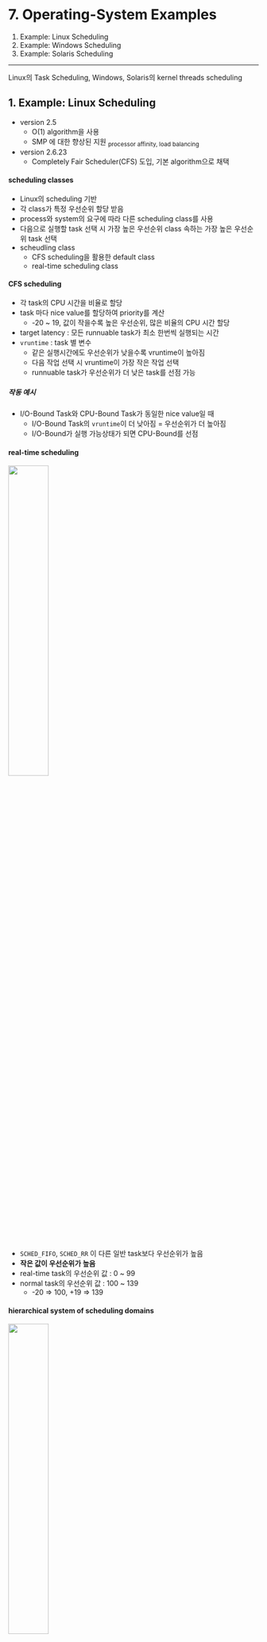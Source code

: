 # 7. Operating-System Examples

1. Example: Linux Scheduling
2. Example: Windows Scheduling
3. Example: Solaris Scheduling

---

Linux의 Task Scheduling, Windows, Solaris의 kernel threads scheduling

## 1. Example: Linux Scheduling

- version 2.5
    - O(1) algorithm을 사용
    - SMP 에 대한 향상된 지원 <sub>processor affinity, load balancing</sub>
- version 2.6.23
    - Completely Fair Scheduler(CFS) 도입, 기본 algorithm으로 채택

#### scheduling classes

- Linux의 scheduling 기반
- 각 class가 특정 우선순위 할당 받음
- process와 system의 요구에 따라 다른 scheduling class를 사용
- 다음으로 실행할 task 선택 시 가장 높은 우선순위 class 속하는 가장 높은 우선순위 task 선택
- scheudling class
    - CFS scheduling을 활용한 default class
    - real-time scheduling class

#### CFS scheduling

- 각 task의 CPU 시간을 비율로 할당
- task 마다 nice value를 할당하여 priority를 계산
    - -20 ~ 19, 값이 작을수록 높은 우선순위, 많은 비율의 CPU 시간 할당
- target latency : 모든 runnuable task가 최소 한번씩 실행되는 시간
- `vruntime` : task 별 변수
    - 같은 실행시간에도 우선순위가 낮을수록 vruntime이 높아짐
    - 다음 작업 선택 시 vruntime이 가장 작은 작업 선택
    - runnuable task가 우선순위가 더 낮은 task를 선점 가능

##### 작동 예시

- I/O-Bound Task와 CPU-Bound Task가 동일한 nice value일 때
    - I/O-Bound Task의 `vruntime`이 더 낮아짐 = 우선순위가 더 높아짐
    - I/O-Bound가 실행 가능상태가 되면 CPU-Bound를 선점

#### real-time scheduling

<img src="img.png"  width="40%"/>

- `SCHED_FIFO`, `SCHED_RR` 이 다른 일반 task보다 우선순위가 높음
- **작은 값이 우선순위가 높음**
- real-time task의 우선순위 값 : 0 ~ 99
- normal task의 우선순위 값 : 100 ~ 139
    - -20 => 100, +19 => 139

#### hierarchical system of scheduling domains

<img src="img_1.png"  width="40%"/>

- NUMA aware, thread 이동 최소화
- scheduling domain : 상호 balancing이 가능한 CPU Core 집합
    - domain 안에서 L2 cache를 공유
- thread는 같은 domain안에서만 이동 가능
    - 심각한 load 불균형일 경우 domain을 넘어 이동 가능

### Linux CFS Performance

<img src="img_2.png"  width="40%"/>

- queue가 아닌 red-black tree에 task를 저장
    - balanced binary search tree
- task가 runnable 상태가 되면 tree에 삽입
- leftmost node : 가장 높은 우선순위 task
- 탐색 속도 : O(log N)
- Linux는 `rb_leftmost` 에 leftmost node를 caching

## 2. Example: Windows Scheduling

Windows는 우선순위 기반의 선점형 scheduling을 사용

- Windows는 항상 가장 높은 우선순위의 thread가 실행 중
- dispatcher : Windows kernel에서 scheduling을 담당하는 부분
    - dispatcher가 실행할 thread를 선택하면 다음 시점까지 실행됨
        - 정상 종료
        - 더 높은 우선순위의 thread가 선점
        - 더 높은 우선순위의 real-time thread가 선점
        - time quantum이 끝남
        - blocking system call
- 32개의 priority-level로 thread 실행 순서를 정함
- 우선순위 2가지 clasee
    - variable class : 1~15
    - real-time class : 16~31
    - 0 : memory management thread
- queue 집합을 사용
- queue를 탐색해서 실행가능한 thread 탐색, 없다면 idle thread 실행

#### Windows API  priority class

- `IDLE_PRIORITY_CLASS`
- `BELOW_NORMAL_PRIORITY_CLASS`
- `NORMAL_PRIORITY_CLASS`
- `ABOVE_NORMAL_PRIORITY_CLASS`
- `HIGH_PRIORITY_CLASS`
- `REALTIME_PRIORITY_CLASS`
- `SetPriorityClass()` : process의 priority class를 변경

#### thread relative priority value

- `IDLE`
- `LOWEST`
- `BELOW_NORMAL`
- `NORMAL`
- `ABOVE_NORMAL`
- `HIGHEST`
- `TIME_CRITICAL`

<img src="img_3.png"  width="40%"/>

#### foreground/background process

- foreground process : screen을 통해 사용자와 상호작용하는 process
- background process
- process가 foreground로 옮겨지면, Windows가 scheduling quantum을 늘림
    - foregrund process가 더 오래 실행되게 함

#### user-mode scheduling (UMS)

- Window kernel과 독립적으로 thread를 생성하고 scheduling
- kernel의 개입 없이 application이 user-mode에서 thread를 생성하고 관리
- 각 thread가 자신의 thread context를 가지게 함
- 개발자가 사용할 수 있는 scheduling framework 제공
    - e.g. Microsoft ConcRT

#### multiprocessor system scheduling

- SMT sets : logical proseccor의 집합
- 같은 CPU core에 있으면 같은 SMT set에 속함
- scheduler는 SMT set 안에서 scheduling하려고 함
    - Processor Affinity

## 3. Example: Solaris Scheduling

#### scheduling class

- Time sharing (TS)
    - default scheduling class
    - 동적으로 우선순위를 조정
    - 서로 다른 길이의 multilevel feedback queue를 사용하여 time slice 할당
    - 우선순위가 높을수록 time slice가 작아짐
- Interactive (IA)
    - 우선순위가 높음
    - CPU-Bound process는 우선순위가 낮음
- Real-time (RT)
    - 가장 높은 우선순위
- System (SYS)
    - kernel thread를 scheduling할 떄 사용
        - e.g. scheduler, paging daemon
    - 우선순위가 정해지면 바뀌지 않음
- Fair Share Scheduler (FSS)
    - 우선순위 대신 CPU share를 사용
- Fixed Priority (FP)
    - 우선순위가 바뀌지않음

#### dispatch table : Time sharing, Interactive

<img src="img_4.png"  width="40%"/>

- priority : TS, IA의 우선순위, 숫자가 높을수록 우선순위 높음
- Time quantum : 해당 우선순위의 tiem quantum
    - 우선순위가 높을수록 time quantum이 작음
- Time quantum expired : time quantum이 클수록 time quantum이 종료된 후 우선순위를 작게 줌
- Return from sleep : sleep 상태에서 돌아온 thread가 가질 수 있는 우선순위
    - 50 ~ 59의 높은 우선순위를 할당해서, interactive process의 응답시간을 향상시킴

#### scheduling 방식

<img src="img_5.png"  width="40%"/>

- interrupt threads : 가장 높은 우선순위

